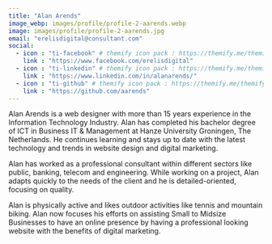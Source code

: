 ```yaml
---
title: "Alan Arends"
image_webp: images/profile/profile-2-aarends.webp
image: images/profile/profile-2-aarends.jpg
email: "erelisdigital@consultant.com"
social:
  - icon : "ti-facebook" # themify icon pack : https://themify.me/themify-icons
    link : "https://www.facebook.com/erelisdigital"
  - icon : "ti-linkedin" # themify icon pack : https://themify.me/themify-icons
    link : "https://www.linkedin.com/in/alanarends/"
  - icon : "ti-github" # themify icon pack : https://themify.me/themify-icons
    link : "https://github.com/aarends"
---
```


Alan Arends is a web designer with more than 15 years experience in the Information Technology Industry.
Alan has completed his bachelor degree of ICT in Business IT & Management at Hanze University Groningen, The Netherlands. He continues learning and stays up to date with the latest technology and trends in website design and digital marketing.

Alan has worked as a professional consultant within different sectors like public, banking, telecom and engineering.
While working on a project, Alan adapts quickly to the needs of the client and he is detailed-oriented, focusing on quality.

Alan is physically active and likes outdoor activities like tennis and mountain biking.
Alan now focuses his efforts on assisting Small to Midsize Businesses to have an online presence by having a professional looking website with the benefits of digital marketing.